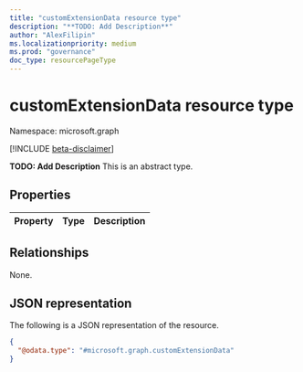 ```yaml
---
title: "customExtensionData resource type"
description: "**TODO: Add Description**"
author: "AlexFilipin"
ms.localizationpriority: medium
ms.prod: "governance"
doc_type: resourcePageType
---
```


# customExtensionData resource type

Namespace: microsoft.graph

[!INCLUDE [beta-disclaimer](../../includes/beta-disclaimer.md)]

**TODO: Add Description**
This is an abstract type.

## Properties

|Property|Type|Description|
|:---|:---|:---|

## Relationships

None.

## JSON representation

The following is a JSON representation of the resource.
<!-- {
  "blockType": "resource",
  "@odata.type": "microsoft.graph.customExtensionData"
}
-->
``` json
{
  "@odata.type": "#microsoft.graph.customExtensionData"
}
```

